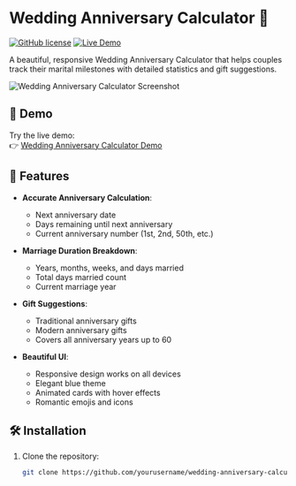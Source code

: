 # Wedding Anniversary Calculator 💍

[![GitHub license](https://img.shields.io/github/license/yourusername/wedding-anniversary-calculator)](https://github.com/yourusername/wedding-anniversary-calculator/blob/main/LICENSE)
[![Live Demo](https://img.shields.io/badge/demo-live-brightgreen)](https://agecalculator.iamrohit.in/wedding-anniversary-calculator/)

A beautiful, responsive Wedding Anniversary Calculator that helps couples track their marital milestones with detailed statistics and gift suggestions.

![Wedding Anniversary Calculator Screenshot](https://i.ibb.co/LdJZ4MQP/Wedding-Anniversary-Calculator-Celebrate-Your-Love-Journey-27-05-2025-16-25.png)

## 🚀 Demo

Try the live demo:  
👉 [Wedding Anniversary Calculator Demo](https://agecalculator.iamrohit.in/wedding-anniversary-calculator/)

## 🌟 Features

- **Accurate Anniversary Calculation**:
  - Next anniversary date
  - Days remaining until next anniversary
  - Current anniversary number (1st, 2nd, 50th, etc.)

- **Marriage Duration Breakdown**:
  - Years, months, weeks, and days married
  - Total days married count
  - Current marriage year

- **Gift Suggestions**:
  - Traditional anniversary gifts
  - Modern anniversary gifts
  - Covers all anniversary years up to 60

- **Beautiful UI**:
  - Responsive design works on all devices
  - Elegant blue theme
  - Animated cards with hover effects
  - Romantic emojis and icons

## 🛠️ Installation

1. Clone the repository:
   ```bash
   git clone https://github.com/yourusername/wedding-anniversary-calculator.git
